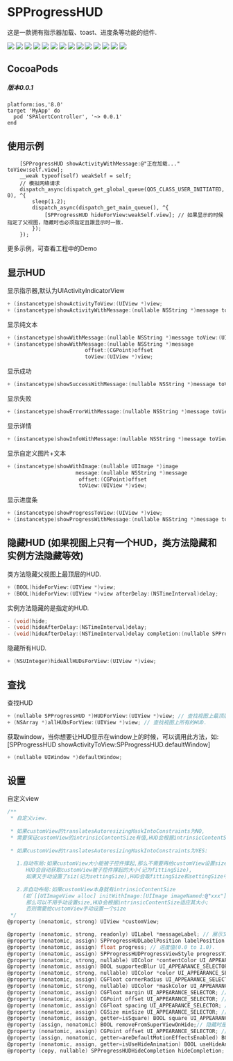 # SPProgressHUD
这是一款拥有指示器加载、toast、进度条等功能的组件.

[![](https://raw.githubusercontent.com/wiki/SPStore/SPProgressHUD/Screetshots/1-small.png)](https://raw.githubusercontent.com/wiki/SPStore/SPProgressHUD/Screetshots/1.png)
[![](https://raw.githubusercontent.com/wiki/SPStore/SPProgressHUD/Screetshots/2-small.png)](https://raw.githubusercontent.com/wiki/SPStore/SPProgressHUD/Screetshots/2.png)
[![](https://raw.githubusercontent.com/wiki/SPStore/SPProgressHUD/Screetshots/3-small.png)](https://raw.githubusercontent.com/wiki/SPStore/SPProgressHUD/Screetshots/3.png)
[![](https://raw.githubusercontent.com/wiki/SPStore/SPProgressHUD/Screetshots/4-small.png)](https://raw.githubusercontent.com/wiki/SPStore/SPProgressHUD/Screetshots/4.png)
[![](https://raw.githubusercontent.com/wiki/SPStore/SPProgressHUD/Screetshots/5-small.png)](https://raw.githubusercontent.com/wiki/SPStore/SPProgressHUD/Screetshots/5.png)
[![](https://raw.githubusercontent.com/wiki/SPStore/SPProgressHUD/Screetshots/6-small.png)](https://raw.githubusercontent.com/wiki/SPStore/SPProgressHUD/Screetshots/6.png)
[![](https://raw.githubusercontent.com/wiki/SPStore/SPProgressHUD/Screetshots/7-small.png)](https://raw.githubusercontent.com/wiki/SPStore/SPProgressHUD/Screetshots/7.png)
[![](https://raw.githubusercontent.com/wiki/SPStore/SPProgressHUD/Screetshots/8-small.png)](https://raw.githubusercontent.com/wiki/SPStore/SPProgressHUD/Screetshots/8.png)
[![](https://raw.githubusercontent.com/wiki/SPStore/SPProgressHUD/Screetshots/9-small.png)](https://raw.githubusercontent.com/wiki/SPStore/SPProgressHUD/Screetshots/9.png)
[![](https://raw.githubusercontent.com/wiki/SPStore/SPProgressHUD/Screetshots/10-small.png)](https://raw.githubusercontent.com/wiki/SPStore/SPProgressHUD/Screetshots/10.png)
[![](https://raw.githubusercontent.com/wiki/SPStore/SPProgressHUD/Screetshots/11-small.png)](https://raw.githubusercontent.com/wiki/SPStore/SPProgressHUD/Screetshots/11.png)
[![](https://raw.githubusercontent.com/wiki/SPStore/SPProgressHUD/Screetshots/12-small.png)](https://raw.githubusercontent.com/wiki/SPStore/SPProgressHUD/Screetshots/12.png)
[![](https://raw.githubusercontent.com/wiki/SPStore/SPProgressHUD/Screetshots/13-small.png)](https://raw.githubusercontent.com/wiki/SPStore/SPProgressHUD/Screetshots/13.png)
[![](https://raw.githubusercontent.com/wiki/SPStore/SPProgressHUD/Screetshots/14-small.png)](https://raw.githubusercontent.com/wiki/SPStore/SPProgressHUD/Screetshots/14.png)

## CocoaPods
##### 版本0.0.1
```
platform:ios,'8.0'
target 'MyApp' do
  pod 'SPAlertController', '~> 0.0.1'
end
```
## 使用示例
```
    [SPProgressHUD showActivityWithMessage:@"正在加载..." toView:self.view];
    __weak typeof(self) weakSelf = self;
    // 模拟网络请求
    dispatch_async(dispatch_get_global_queue(QOS_CLASS_USER_INITIATED, 0), ^{
        sleep(1.2);
        dispatch_async(dispatch_get_main_queue(), ^{
            [SPProgressHUD hideForView:weakSelf.view]; // 如果显示的时候指定了父视图，隐藏时也必须指定且跟显示时一致.
        });
    });
```
更多示例，可查看工程中的Demo

## 显示HUD
显示指示器,默认为UIActivityIndicatorView
```objective-c
+ (instancetype)showActivityToView:(UIView *)view;
+ (instancetype)showActivityWithMessage:(nullable NSString *)message toView:(UIView *)view;
```
显示纯文本
```objective-c
+ (instancetype)showWithMessage:(nullable NSString *)message toView:(UIView *)view;
+ (instancetype)showWithMessage:(nullable NSString *)message
                         offset:(CGPoint)offset
                         toView:(UIView *)view;
```
显示成功
```objective-c
+ (instancetype)showSuccessWithMessage:(nullable NSString *)message toView:(UIView *)view;
```
显示失败
```objective-c
+ (instancetype)showErrorWithMessage:(nullable NSString *)message toView:(UIView *)view;
```
显示详情
```objective-c
+ (instancetype)showInfoWithMessage:(nullable NSString *)message toView:(UIView *)view;
```
显示自定义图片+文本
```objective-c
+ (instancetype)showWithImage:(nullable UIImage *)image
                      message:(nullable NSString *)message
                       offset:(CGPoint)offset
                       toView:(UIView *)view;
```
显示进度条
```objective-c
+ (instancetype)showProgressToView:(UIView *)view;
+ (instancetype)showProgressWithMessage:(nullable NSString *)message toView:(UIView *)view;
```
## 隐藏HUD (如果视图上只有一个HUD，类方法隐藏和实例方法隐藏等效)
类方法隐藏父视图上最顶层的HUD.
```objective-c
+ (BOOL)hideForView:(UIView *)view;
+ (BOOL)hideForView:(UIView *)view afterDelay:(NSTimeInterval)delay;
```
实例方法隐藏的是指定的HUD.
```objective-c
- (void)hide;
- (void)hideAfterDelay:(NSTimeInterval)delay;
- (void)hideAfterDelay:(NSTimeInterval)delay completion:(nullable SPProgressHUDHideCompletion)completion;
```
隐藏所有HUD.
```objective-c
+ (NSUInteger)hideAllHUDsForView:(UIView *)view;
```
## 查找
查找HUD
```objective-c
+ (nullable SPProgressHUD *)HUDForView:(UIView *)view; // 查找视图上最顶层的HUD.
+ (NSArray *)allHUDsForView:(UIView *)view; // 查找视图上所有的HUD.
```
获取window，当你想要让HUD显示在window上的时候，可以调用此方法，如:[SPProgressHUD showActivityToView:SPProgressHUD.defaultWindow]
```objective-c
+ (nullable UIWindow *)defaultWindow;
```
## 设置
自定义view
```objective-c
/**
 * 自定义view.
 
 * 如果customView的translatesAutoresizingMaskIntoConstraints为NO,
 * 需要保证customView的intrinsicContentSize有值,HUD会根据intrinsicContentSize自动适应其大小.
 
 * 如果customView的translatesAutoresizingMaskIntoConstraints为YES:
 
   1.自动布局:如果customView大小能被子控件撑起,那么不需要再给customView设置size,
      HUD会自动获取customView被子控件撑起的大小(记为fittingSize),
      如果又手动设置了siz(记为settingSize),HUD会取fittingSize和settingSize中较大的那一个.
 
   2.非自动布局:如果customView本身就有intrinsicContentSize
     (如`[[UIImageView alloc] initWithImage:[UIImage imageNamed:@"xxx"]]`),
      那么可以不用手动设置size,HUD会根据intrinsicContentSize适应其大小;
      否则需要给customView手动设置一个size
 */
@property (nonatomic, strong) UIView *customView;
```
```objective-c
@property (nonatomic, strong, readonly) UILabel *messageLabel; // 展示文本消息的Label.
@property (nonatomic, assign) SPProgressHUDLabelPosition labelPosition UI_APPEARANCE_SELECTOR; // messageLabel的位置,默认在下.
@property (nonatomic, assign) float progress; // 进度值(0.0 to 1.0).
@property (nonatomic, assign) SPProgressHUDProgressViewStyle progressViewStyle UI_APPEARANCE_SELECTOR; // 进度条样式.
@property (nonatomic, strong, nullable) UIColor *contentColor UI_APPEARANCE_SELECTOR; // 内容颜色,比如UILabel的textColor,自带UIActivityIndicatorView的color,UIImage的tintColor等. 默认[UIColor colorWithWhite:0.f alpha:0.7f].
@property (nonatomic, assign) BOOL supportedBlur UI_APPEARANCE_SELECTOR; // 是否支持模糊效果,默认YES.
@property (nonatomic, strong, nullable) UIColor *color UI_APPEARANCE_SELECTOR; // 内容所在容器的背景色. 如果想要使用实体颜色,需要将supportedBlur置为NO.否则color会有模糊效果.
@property (nonatomic, assign) CGFloat cornerRadius UI_APPEARANCE_SELECTOR; // 圆角半径. 如果想要设置圆角半径为宽/高的一半,设置该值为足够大就可以.
@property (nonatomic, strong, nullable) UIColor *maskColor UI_APPEARANCE_SELECTOR; // 蒙层背景颜色(如果直接设置HUD的backgroundColor没有alpha渐变动画).
@property (nonatomic, assign) CGFloat margin UI_APPEARANCE_SELECTOR; // 内容的四周边距,同时也是HUD相对屏幕边缘的最小边距.
@property (nonatomic, assign) CGPoint offset UI_APPEARANCE_SELECTOR; // 相对中心点的偏移,默认CGPointZero(居中).你可以使用SPProgressMaxOffset和 -SPProgressMaxOffset移动HUD到屏幕边缘.距离屏幕边缘的距离为margin.例如,CGPointMake(0.f, SPProgressMaxOffset)处于距离屏幕底部为margin的位置.
@property (nonatomic, assign) CGFloat spacing UI_APPEARANCE_SELECTOR; // 子控件之间的间距.
@property (nonatomic, assign) CGSize minSize UI_APPEARANCE_SELECTOR; // 最小size.默认CGSizeZero. 如果设置了该值,则HUD的实际显示大小 >= minSize.
@property (nonatomic, assign, getter=isSquare) BOOL square UI_APPEARANCE_SELECTOR; // 是否强制宽高相等.
@property (assign, nonatomic) BOOL removeFromSuperViewOnHide;// 隐藏时是否从父视图上移除,当采用类方法显示时,默认YES.
@property (nonatomic, assign) CGPoint offset UI_APPEARANCE_SELECTOR; // 
@property (assign, nonatomic, getter=areDefaultMotionEffectsEnabled) BOOL defaultMotionEffectsEnabled UI_APPEARANCE_SELECTOR;// 是否拥有视觉差效果,默认YES.
@property (nonatomic, assign, getter=isUseHideAnimation) BOOL useHideAnimation UI_APPEARANCE_SELECTOR; // 是否使用隐藏动画,默认YES.
@property (copy, nullable) SPProgressHUDHideCompletion hideCompletion; // 隐藏完成时的回调.隐藏动画执行完成才开始回调,如果想要隐藏时立即回调,可设置`useHideAnimation`为NO.

```
